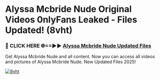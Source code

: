 # Alyssa Mcbride Nude Original Videos 0nlyFans Leaked - Files Updated! (8vht)

<h3>🔴 CLICK HERE 🌐==►► <a href="https://tinyurl.com/4mcuefdz" rel="nofollow">Alyssa Mcbride Nude Updated Files</a></h3>

Get Alyssa Mcbride Nude and all content. Now you can access all videos and pictures of Alyssa Mcbride Nude. New Updated Files 2025!

[![8vht](https://i.imgur.com/StAQSOY.gif)](https://tinyurl.com/4mcuefdz)
